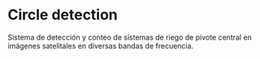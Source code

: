 # Circle detection

Sistema de detección y conteo de sistemas de riego de pivote central en imágenes satelitales en diversas bandas de frecuencia.